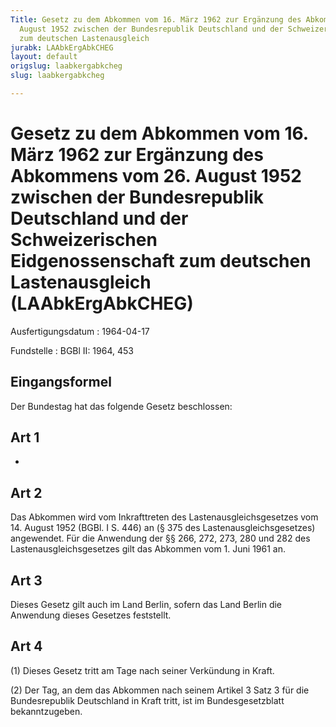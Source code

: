 ```yaml
---
Title: Gesetz zu dem Abkommen vom 16. März 1962 zur Ergänzung des Abkommens vom 26.
  August 1952 zwischen der Bundesrepublik Deutschland und der Schweizerischen Eidgenossenschaft
  zum deutschen Lastenausgleich
jurabk: LAAbkErgAbkCHEG
layout: default
origslug: laabkergabkcheg
slug: laabkergabkcheg

---
```


# Gesetz zu dem Abkommen vom 16. März 1962 zur Ergänzung des Abkommens vom 26. August 1952 zwischen der Bundesrepublik Deutschland und der Schweizerischen Eidgenossenschaft zum deutschen Lastenausgleich (LAAbkErgAbkCHEG)

Ausfertigungsdatum
:   1964-04-17

Fundstelle
:   BGBl II: 1964, 453



## Eingangsformel

Der Bundestag hat das folgende Gesetz beschlossen:


## Art 1

-


## Art 2

Das Abkommen wird vom Inkrafttreten des Lastenausgleichsgesetzes vom
14\. August 1952 (BGBl. I S. 446) an (§ 375 des
Lastenausgleichsgesetzes) angewendet. Für die Anwendung der §§ 266,
272, 273, 280 und 282 des Lastenausgleichsgesetzes gilt das Abkommen
vom 1. Juni 1961 an.


## Art 3

Dieses Gesetz gilt auch im Land Berlin, sofern das Land Berlin die
Anwendung dieses Gesetzes feststellt.


## Art 4

(1) Dieses Gesetz tritt am Tage nach seiner Verkündung in Kraft.

(2) Der Tag, an dem das Abkommen nach seinem Artikel 3 Satz 3 für die
Bundesrepublik Deutschland in Kraft tritt, ist im Bundesgesetzblatt
bekanntzugeben.

